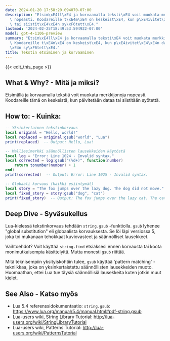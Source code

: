 ```yaml
---
date: 2024-01-20 17:58:20.094070-07:00
description: "Etsim\xE4ll\xE4 ja korvaamalla teksti\xE4 voit muokata merkkijonoja\
  \ nopeasti. Koodareille t\xE4m\xE4 on keskeist\xE4, kun p\xE4ivitet\xE4\xE4n dataa\
  \ tai siistit\xE4\xE4n sy\xF6tett\xE4."
lastmod: '2024-02-25T18:49:53.594922-07:00'
model: gpt-4-1106-preview
summary: "Etsim\xE4ll\xE4 ja korvaamalla teksti\xE4 voit muokata merkkijonoja nopeasti.\
  \ Koodareille t\xE4m\xE4 on keskeist\xE4, kun p\xE4ivitet\xE4\xE4n dataa tai siistit\xE4\
  \xE4n sy\xF6tett\xE4."
title: Tekstin etsiminen ja korvaaminen
---
```


{{< edit_this_page >}}

## What & Why? - Mitä ja miksi?

Etsimällä ja korvaamalla tekstiä voit muokata merkkijonoja nopeasti. Koodareille tämä on keskeistä, kun päivitetään dataa tai siistitään syötettä.

## How to: - Kuinka:

```Lua
-- Yksinkertainen tekstinkorvaus
local original = "Hello, world!"
local replaced = original:gsub("world", "Lua")
print(replaced)  -- Output: Hello, Lua!

-- Malliesimerkki säännöllisten lausekkeiden käytöstä
local log = "Error: Line 1024 - Invalid syntax."
local corrected = log:gsub("(%d+)", function(number) 
    return tonumber(number) + 1 
end)
print(corrected)  -- Output: Error: Line 1025 - Invalid syntax.

-- Globaali korvaus (kaikki esiintymät)
local story = "The fox jumps over the lazy dog. The dog did not move."
local fixed_story = story:gsub("dog", "cat")
print(fixed_story)  -- Output: The fox jumps over the lazy cat. The cat did not move.
```

## Deep Dive - Syväsukellus

Lua-kielessä tekstinkorvaus tehdään `string.gsub` -funktiolla. `gsub` lyhenee "global substitution" eli globaalista korvauksesta. Se löi läpi versiossa 5, joka toi mukanaan tehokkaat kuviovasteet ja säännölliset lausekkeet.

Vaihtoehdot? Voit käyttää `string.find` etsiäksesi ennen korvausta tai koota monimutkaisempia käsittelyitä. Mutta monesti `gsub` riittää.

Mitä teknisempiin yksityiskohtiin tulee, `gsub` käyttää 'pattern matching' -tekniikkaa, joka on yksinkertaistettu säännöllisten lausekkeiden muoto. Huomaathan, ettei Lua tue täysiä säännöllisiä lausekkeita kuten jotkin muut kielet.

## See Also - Katso myös

- Lua 5.4 referenssidokumentaatio: `string.gsub`: https://www.lua.org/manual/5.4/manual.html#pdf-string.gsub
- Lua-users wiki, String Library Tutorial: http://lua-users.org/wiki/StringLibraryTutorial
- Lua-users wiki, Patterns Tutorial: http://lua-users.org/wiki/PatternsTutorial
